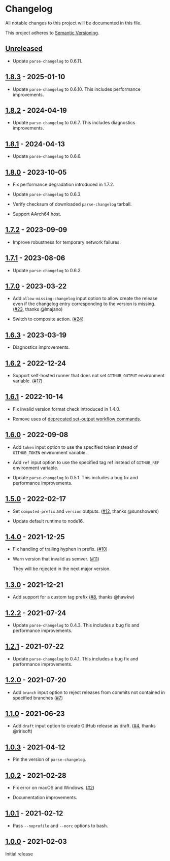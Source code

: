 # Changelog

All notable changes to this project will be documented in this file.

This project adheres to [Semantic Versioning](https://semver.org).

<!--
Note: In this file, do not use the hard wrap in the middle of a sentence for compatibility with GitHub comment style markdown rendering.
-->

## [Unreleased]

- Update `parse-changelog` to 0.6.11.

## [1.8.3] - 2025-01-10

- Update `parse-changelog` to 0.6.10. This includes performance improvements.

## [1.8.2] - 2024-04-19

- Update `parse-changelog` to 0.6.7. This includes diagnostics improvements.

## [1.8.1] - 2024-04-13

- Update `parse-changelog` to 0.6.6.

## [1.8.0] - 2023-10-05

- Fix performance degradation introduced in 1.7.2.

- Update `parse-changelog` to 0.6.3.

- Verify checksum of downloaded `parse-changelog` tarball.

- Support AArch64 host.

## [1.7.2] - 2023-09-09

- Improve robustness for temporary network failures.

## [1.7.1] - 2023-08-06

- Update `parse-changelog` to 0.6.2.

## [1.7.0] - 2023-03-22

- Add `allow-missing-changelog` input option to allow create the release even if the changelog entry corresponding to the version is missing. ([#23](https://github.com/taiki-e/create-gh-release-action/pull/23), thanks @lmajano)

- Switch to composite action. ([#24](https://github.com/taiki-e/create-gh-release-action/pull/24))

## [1.6.3] - 2023-03-19

- Diagnostics improvements.

## [1.6.2] - 2022-12-24

- Support self-hosted runner that does not set `GITHUB_OUTPUT` environment variable. ([#17](https://github.com/taiki-e/create-gh-release-action/pull/17))

## [1.6.1] - 2022-10-14

- Fix invalid version format check introduced in 1.4.0.

- Remove uses of [deprecated set-output workflow commands](https://github.blog/changelog/2022-10-11-github-actions-deprecating-save-state-and-set-output-commands).

## [1.6.0] - 2022-09-08

- Add `token` input option to use the specified token instead of `GITHUB_TOKEN` environment variable.

- Add `ref` input option to use the specified tag ref instead of `GITHUB_REF` environment variable.

- Update `parse-changelog` to 0.5.1. This includes a bug fix and performance improvements.

## [1.5.0] - 2022-02-17

- Set `computed-prefix` and `version` outputs. ([#12](https://github.com/taiki-e/create-gh-release-action/pull/12), thanks @sunshowers)

- Update default runtime to node16.

## [1.4.0] - 2021-12-25

- Fix handling of trailing hyphen in prefix. ([#10](https://github.com/taiki-e/create-gh-release-action/pull/10))

- Warn version that invalid as semver. ([#11](https://github.com/taiki-e/create-gh-release-action/pull/11))

  They will be rejected in the next major version.

## [1.3.0] - 2021-12-21

- Add support for a custom tag prefix ([#8](https://github.com/taiki-e/create-gh-release-action/pull/8), thanks @hawkw)

## [1.2.2] - 2021-07-24

- Update `parse-changelog` to 0.4.3. This includes a bug fix and performance improvements.

## [1.2.1] - 2021-07-22

- Update `parse-changelog` to 0.4.1. This includes a bug fix and performance improvements.

## [1.2.0] - 2021-07-20

- Add `branch` input option to reject releases from commits not contained in specified branches ([#7](https://github.com/taiki-e/create-gh-release-action/pull/7))

## [1.1.0] - 2021-06-23

- Add `draft` input option to create GitHub release as draft. ([#4](https://github.com/taiki-e/create-gh-release-action/pull/4), thanks @ririsoft)

## [1.0.3] - 2021-04-12

- Pin the version of `parse-changelog`.

## [1.0.2] - 2021-02-28

- Fix error on macOS and Windows. ([#2](https://github.com/taiki-e/create-gh-release-action/pull/2))

- Documentation improvements.

## [1.0.1] - 2021-02-12

- Pass `--noprofile` and `--norc` options to bash.

## [1.0.0] - 2021-02-03

Initial release

[Unreleased]: https://github.com/taiki-e/create-gh-release-action/compare/v1.8.3...HEAD
[1.8.3]: https://github.com/taiki-e/create-gh-release-action/compare/v1.8.2...v1.8.3
[1.8.2]: https://github.com/taiki-e/create-gh-release-action/compare/v1.8.1...v1.8.2
[1.8.1]: https://github.com/taiki-e/create-gh-release-action/compare/v1.8.0...v1.8.1
[1.8.0]: https://github.com/taiki-e/create-gh-release-action/compare/v1.7.2...v1.8.0
[1.7.2]: https://github.com/taiki-e/create-gh-release-action/compare/v1.7.1...v1.7.2
[1.7.1]: https://github.com/taiki-e/create-gh-release-action/compare/v1.7.0...v1.7.1
[1.7.0]: https://github.com/taiki-e/create-gh-release-action/compare/v1.6.3...v1.7.0
[1.6.3]: https://github.com/taiki-e/create-gh-release-action/compare/v1.6.2...v1.6.3
[1.6.2]: https://github.com/taiki-e/create-gh-release-action/compare/v1.6.1...v1.6.2
[1.6.1]: https://github.com/taiki-e/create-gh-release-action/compare/v1.6.0...v1.6.1
[1.6.0]: https://github.com/taiki-e/create-gh-release-action/compare/v1.5.0...v1.6.0
[1.5.0]: https://github.com/taiki-e/create-gh-release-action/compare/v1.4.0...v1.5.0
[1.4.0]: https://github.com/taiki-e/create-gh-release-action/compare/v1.3.0...v1.4.0
[1.3.0]: https://github.com/taiki-e/create-gh-release-action/compare/v1.2.2...v1.3.0
[1.2.2]: https://github.com/taiki-e/create-gh-release-action/compare/v1.2.1...v1.2.2
[1.2.1]: https://github.com/taiki-e/create-gh-release-action/compare/v1.2.0...v1.2.1
[1.2.0]: https://github.com/taiki-e/create-gh-release-action/compare/v1.1.0...v1.2.0
[1.1.0]: https://github.com/taiki-e/create-gh-release-action/compare/v1.0.3...v1.1.0
[1.0.3]: https://github.com/taiki-e/create-gh-release-action/compare/v1.0.2...v1.0.3
[1.0.2]: https://github.com/taiki-e/create-gh-release-action/compare/v1.0.1...v1.0.2
[1.0.1]: https://github.com/taiki-e/create-gh-release-action/compare/v1.0.0...v1.0.1
[1.0.0]: https://github.com/taiki-e/create-gh-release-action/releases/tag/v1.0.0
